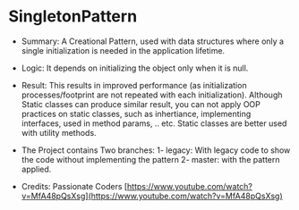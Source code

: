 # SingletonPattern

- Summary: A Creational Pattern, used with data structures where only a single initialization is needed in the application lifetime. 
- Logic: It depends on initializing the object only when it is null.
- Result: This results in improved performance (as initialization processes/footprint are not repeated with each initialization).
Although Static classes can produce similar result, you can not apply OOP practices on static classes, such as inhertiance, implementing interfaces, used in method params, .. etc. Static classes are better used with utility methods.

- The Project contains Two branches:
      1- legacy: With legacy code to show the code without implementing the pattern 
      2- master: with the pattern applied.
- Credits: 
Passionate Coders
[https://www.youtube.com/watch?v=MfA48pQsXsg](https://www.youtube.com/watch?v=MfA48pQsXsg)
